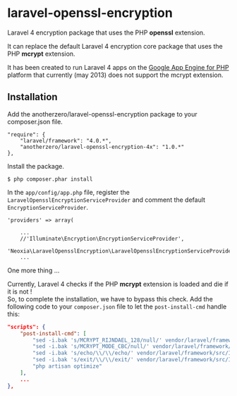 laravel-openssl-encryption
==========================

Laravel 4 encryption package that uses the PHP **openssl** extension.

It can replace the default Laravel 4 encryption core package that uses the PHP **mcrypt** extension.

It has been created to run Laravel 4 apps on the [Google App Engine for PHP](https://developers.google.com/appengine/docs/php/) platform that currently (may 2013) does not support the mcrypt extension.

Installation
------------
Add the anotherzero/laravel-openssl-encryption package to your composer.json file.

    "require": {
    	"laravel/framework": "4.0.*",
    	"anotherzero/laravel-openssl-encryption-4x": "1.0.*"
    },

Install the package.

    $ php composer.phar install

In the `app/config/app.php` file, register the `LaravelOpensslEncryptionServiceProvider` and comment the default `EncryptionServiceProvider`.

    'providers' => array(
    
    	...
    	//'Illuminate\Encryption\EncryptionServiceProvider',
    	'Neoxia\LaravelOpensslEncryption\LaravelOpensslEncryptionServiceProvider',
    	...

One more thing ...

Currently, Laravel 4 checks if the PHP **mcrypt** extension is loaded and die if it is not !  
So, to complete the installation, we have to bypass this check. Add the following code to your `composer.json` file to let the `post-install-cmd` handle this:
```json
"scripts": {
	"post-install-cmd": [
		"sed -i.bak 's/MCRYPT_RIJNDAEL_128/null/' vendor/laravel/framework/src/Illuminate/Encryption/Encrypter.php",
		"sed -i.bak 's/MCRYPT_MODE_CBC/null/' vendor/laravel/framework/src/Illuminate/Encryption/Encrypter.php",
		"sed -i.bak 's/echo/\\/\\/echo/' vendor/laravel/framework/src/Illuminate/Foundation/start.php",
		"sed -i.bak 's/exit/\\/\\/exit/' vendor/laravel/framework/src/Illuminate/Foundation/start.php",
		"php artisan optimize"
	],
	...
},
```